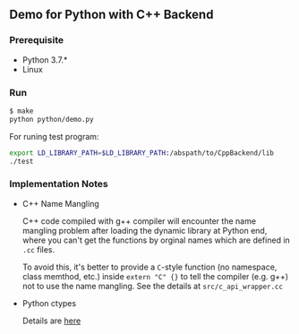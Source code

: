 ## Demo for Python with C++ Backend

### Prerequisite

* Python 3.7.*
* Linux

### Run

```sh
$ make
python python/demo.py
```

For runing test program:
```sh
export LD_LIBRARY_PATH=$LD_LIBRARY_PATH:/abspath/to/CppBackend/lib
./test
```

### Implementation Notes

* C++ Name Mangling

  C++ code compiled with g++ compiler will encounter the name mangling problem after loading the dynamic library at Python end, where you can't get the functions by orginal names which are defined in `.cc` files.

  To avoid this, it's better to provide a `C`-style function (no namespace, class memthod, etc.) inside `extern "C" {}` to tell the compiler (e.g. g++) not to use the name mangling. See the details at `src/c_api_wrapper.cc`

* Python ctypes

  Details are [here](https://docs.python.org/3.7/library/ctypes.html#module-ctypes)